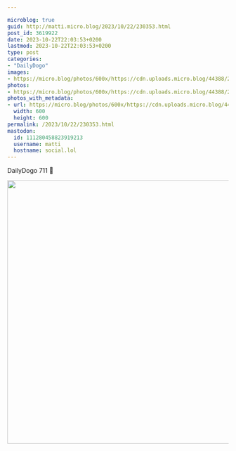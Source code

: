 ```yaml
---

microblog: true
guid: http://matti.micro.blog/2023/10/22/230353.html
post_id: 3619922
date: 2023-10-22T22:03:53+0200
lastmod: 2023-10-22T22:03:53+0200
type: post
categories:
- "DailyDogo"
images:
- https://micro.blog/photos/600x/https://cdn.uploads.micro.blog/44388/2023/53e940e0d32743d78325d94e3ed22298.jpg
photos:
- https://micro.blog/photos/600x/https://cdn.uploads.micro.blog/44388/2023/53e940e0d32743d78325d94e3ed22298.jpg
photos_with_metadata:
- url: https://micro.blog/photos/600x/https://cdn.uploads.micro.blog/44388/2023/53e940e0d32743d78325d94e3ed22298.jpg
  width: 600
  height: 600
permalink: /2023/10/22/230353.html
mastodon:
  id: 111280458823919213
  username: matti
  hostname: social.lol
---
```

DailyDogo 711 🐶

<img src="https://micro.blog/photos/600x/https://blog.martin-haehnel.de/uploads/2023/53e940e0d32743d78325d94e3ed22298.jpg" width="600" height="600" alt="" />
